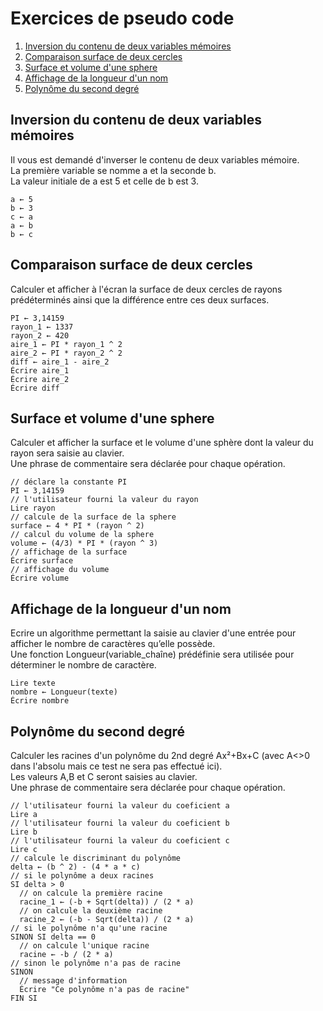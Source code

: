 # Exercices de pseudo code

1. [Inversion du contenu de deux variables mémoires](#inversion-du-contenu-de-deux-variables-mémoires)  
2. [Comparaison surface de deux cercles](#comparaison-surface-de-deux-cercles)  
3. [Surface et volume d'une sphere](#surface-et-volume-dune-sphere)  
4. [Affichage de la longueur d'un nom](#affichage-de-la-longueur-dun-nom)  
5. [Polynôme du second degré](#polynôme-du-second-degré)  


## Inversion du contenu de deux variables mémoires

Il vous est demandé d'inverser le contenu de deux variables mémoire.  
La première variable se nomme a et la seconde b.  
La valeur initiale de a est 5 et celle de b est 3.  

```
a ← 5
b ← 3
c ← a
a ← b
b ← c
```


## Comparaison surface de deux cercles

Calculer et afficher à l'écran la surface de deux cercles de rayons prédéterminés 
ainsi que la différence entre ces deux surfaces.

```
PI ← 3,14159
rayon_1 ← 1337
rayon_2 ← 420
aire_1 ← PI * rayon_1 ^ 2
aire_2 ← PI * rayon_2 ^ 2
diff ← aire_1 - aire_2
Écrire aire_1
Écrire aire_2
Écrire diff
```


## Surface et volume d'une sphere

Calculer et afficher la surface et le volume d'une sphère dont la valeur du rayon sera saisie au clavier.  
Une phrase de commentaire sera déclarée pour chaque opération.

```
// déclare la constante PI
PI ← 3,14159
// l'utilisateur fourni la valeur du rayon
Lire rayon
// calcule de la surface de la sphere
surface ← 4 * PI * (rayon ^ 2)
// calcul du volume de la sphere
volume ← (4/3) * PI * (rayon ^ 3)
// affichage de la surface
Écrire surface
// affichage du volume
Écrire volume
```


## Affichage de la longueur d'un nom

Ecrire un algorithme permettant la saisie au clavier d'une entrée pour afficher le
nombre de caractères qu’elle possède.  
Une fonction Longueur(variable_chaîne) prédéfinie sera utilisée pour déterminer le nombre de caractère.

```
Lire texte
nombre ← Longueur(texte)
Écrire nombre
```


## Polynôme du second degré

Calculer les racines d'un polynôme du 2nd degré Ax²+Bx+C (avec A<>0 dans l'absolu mais ce test ne sera pas effectué ici).  
Les valeurs A,B et C seront saisies au clavier.  
Une phrase de commentaire sera déclarée pour chaque opération.

```
// l'utilisateur fourni la valeur du coeficient a
Lire a
// l'utilisateur fourni la valeur du coeficient b
Lire b
// l'utilisateur fourni la valeur du coeficient c
Lire c
// calcule le discriminant du polynôme
delta ← (b ^ 2) - (4 * a * c)
// si le polynôme a deux racines
SI delta > 0
  // on calcule la première racine
  racine_1 ← (-b + Sqrt(delta)) / (2 * a)
  // on calcule la deuxième racine
  racine_2 ← (-b - Sqrt(delta)) / (2 * a)
// si le polynôme n'a qu'une racine
SINON SI delta == 0
  // on calcule l'unique racine
  racine ← -b / (2 * a)
// sinon le polynôme n'a pas de racine
SINON
  // message d'information
  Écrire "Ce polynôme n'a pas de racine"
FIN SI
```
